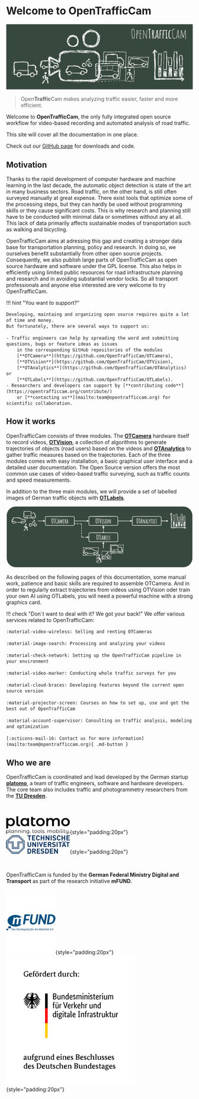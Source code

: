 # Welcome to OpenTrafficCam

![OpenTrafficCam Overview](OpenTrafficCam_1200.svg)

> Open**Traffic**Cam makes analyzing traffic easier, faster and more efficient.

Welcome to **OpenTrafficCam**, the only fully integrated open source workflow for video-based recording
and automated analysis of road traffic.

This site will cover all the documentation in one place.

Check out our [GitHub page](https://github.com/OpenTrafficCam) for downloads and code.

## Motivation

Thanks to the rapid development of computer hardware and machine learning in the last decade,
the automatic object detection is state of the art in many business sectors.
Road traffic, on the other hand, is still often surveyed manually at great expense.
There exist tools that optimize some of the processing steps,
but they can hardly be used without programming skills or they cause significant costs.
This is why research and planning still have to be conducted with minimal data or sometimes without any at all.
This lack of data primarily affects sustainable modes of transportation such as walking and bicycling.

OpenTrafficCam aims at adressing this gap and creating a stronger data base
for transportation planning, policy and research.
In doing so, we ourselves benefit substantially from other open source projects.
Consequently, we also publish large parts of OpenTrafficCam as open source hardware and software
under the GPL license.
This also helps in efficiently using limited public resources for road infrastructure planning and research
and in avoiding substantial vendor locks.
So all transport professionals and anyone else interested are very welcome to try OpenTrafficCam.

!!! hint "You want to support?"

    Developing, maintaing and organizing open source requires quite a lot of time and money.
    But fortunately, there are several ways to support us:

    - Traffic engineers can help by spreading the word and submitting questions, bugs or feature ideas as issues
        in the corresponding GitHub repositories of the modules
        [**OTCamera**](https://github.com/OpenTrafficCam/OTCamera),
        [**OTVision**](https://github.com/OpenTrafficCam/OTVision),
        [**OTAnalytics**](https://github.com/OpenTrafficCam/OTAnalytics) or
        [**OTLabels**](https://github.com/OpenTrafficCam/OTLabels).
    - Researchers and developers can support by [**contributing code**](https://opentrafficcam.org/contribute/)
        or [**contacting us**](mailto:team@opentrafficcam.org) for scientific collaboration.

## How it works

OpenTrafficCam consists of three modules. The [**OTCamera**](https://opentrafficcam.org/OTCamera/) hardware itself to record videos,
[**OTVision**](https://opentrafficcam.org/OTVision/), a collection of algorithms to generate trajectories
of objects (road users) based on the videos and
[**OTAnalytics**](https://opentrafficcam.org/OTAnalytics/) to gather traffic measures based on the trajectories.
Each of the three modules comes with easy installation, a basic graphical user interface and a detailed user documentation.
The Open Source version offers the most common use cases of video-based traffic surveying,
such as traffic counts and speed measurements.

In addition to the three main modules, we will provide a set of labelled images of German traffic objects with
[**OTLabels**](https://opentrafficcam.org/OTLabels/).

![framework](framework_OTC_website.png)

As described on the following pages of this documentation, some manual work, patience and basic skills
are required to assemble OTCamera.
And in order to regularly extract trajectories from videos using OTVision oder train your own AI using OTLabels,
you will need a powerful machine with a strong graphics card.

!!! check "Don´t want to deal with it? We got your back!"
    We offer various services related to OpenTrafficCam:

    :material-video-wireless: Selling and renting OTCameras

    :material-image-search: Processing and analyzing your videos

    :material-check-network: Setting up the OpenTrafficCam pipeline in your environment

    :material-video-marker: Conducting whole traffic surveys for you

    :material-cloud-braces: Developing features beyond the current open source version

    :material-projector-screen: Courses on how to set up, use and get the best out of OpenTrafficCam

    :material-account-supervisor: Consulting on traffic analysis, modeling and optimization

    [:octicons-mail-16: Contact us for more information](mailto:team@opentrafficcam.org){ .md-button }

<!-- TODO #49 Short description about Usecases -->

## Who we are

OpenTrafficCam is coordinated and lead developed by the German startup
[**platomo**](https://platomo.de/),
a team of traffic engineers, software and hardware developers.
The core team also includes traffic and photogrammetry researchers from the
[**TU Dresden**](https://tu-dresden.de/bu/verkehr/ivs/ivst).

<br/>

[![platomo](platomo_logo_black_h50.png)](https://platomo.de/){style="padding:20px"}
[![TU Dresden](TUD_Logo_HKS41_h50.png)](https://tu-dresden.de/bu/verkehr/ivs/ivst){style="padding:20px"}

<br/>

OpenTrafficCam is funded by the **German Federal Ministry Digital and Transport**
as part of the research initiative **mFUND**.

![mFUND](mFUND_Logo_Claim_sRGB_h175.PNG){style="padding:20px"}
![German Federal Ministry of Transport and Digital Infrastructure](BMVI_Fz_2017_WebSVG_de.svg){style="padding:20px"}

